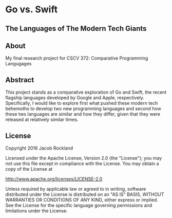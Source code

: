 # Go vs. Swift
## The Languages of The Modern Tech Giants

## About

My final research project for CSCV 372: Comparative Programming Langugages

## Abstract

This project stands as a comparative exploration of Go and Swift, the recent flagship languages developed by Google and Apple, respectively. Specifically, I would like to explore first what pushed these modern tech behemoths to develop two new programming languages and second how these two languages are similar and how they differ, given that they were released at relatively similar times.

## License

Copyright 2016 Jacob Rockland

Licensed under the Apache License, Version 2.0 (the "License");
you may not use this file except in compliance with the License.
You may obtain a copy of the License at

http://www.apache.org/licenses/LICENSE-2.0

Unless required by applicable law or agreed to in writing, software
distributed under the License is distributed on an "AS IS" BASIS,
WITHOUT WARRANTIES OR CONDITIONS OF ANY KIND, either express or implied.
See the License for the specific language governing permissions and
limitations under the License.
